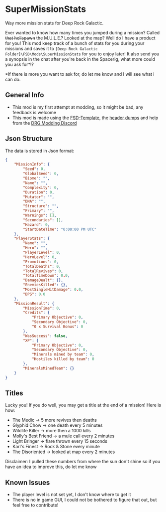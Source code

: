 # SuperMissionStats
Way more mission stats for Deep Rock Galactic.

Ever wanted to know how many times you jumped during a mission? Called ~~that hellspawn~~ the M.U.L.E.? Looked at the map? Well do I have a product for you! This mod keep track of a bunch of stats for you during your missions and saves it to `[Deep Rock Galactic Folder]\FSD\Mods\SuperMissionStats` for you to enjoy later! It also send you a synopsis in the chat after you're back in the Spacerig, what more could you ask for*!?


*If there is more you want to ask for, do let me know and I will see what i can do.

## General Info
- This mod is my first attempt at modding, so it might be bad, any feedback is welcome
- This mod is made using the [FSD-Template](https://github.com/DRG-Modding/FSD-Template), the [header dumps](https://github.com/DRG-Modding/Header-Dumps) and help from the [DRG Modding Discord](https://discord.gg/gUw32ayWGt)

## Json Structure
The data is stored in Json format:
```JSON
{
    "MissionInfo": {
        "Seed": 0,
        "GlobalSeed": 0,
        "Biome": "",
        "Name": "",
        "Complexity": 0,
        "Duration": 0,
        "Mutator": "",
        "DNA": "",
        "Structure": "",
        "Primary": "",
        "Warnings": [],
        "Secondaries": [],
        "Hazard": 0,
        "StartDateTime": "0:00:00 PM UTC"
    },
    "PlayerStats": {
        "Name": "",
        "Hero": "",
        "PlayerLevel": 0,
        "HeroLevel": 0,
        "Promotions": 0,
        "TotalDeaths": 0,
        "TotalRevives": 0,
        "TotalTimeDown": 0.0,
        "DamageDealt": {},
        "EnemiesKilled": {},
        "MostSingleHitDamage": 0.0,
        "DPS": 0.0
    },
    "MissionResult": {
        "MissionTime": 0,
        "Credits": {
            "Primary Objective": 0,
            "Secondary Objective": 0,
            "0 x Survival Bonus": 0
        },
        "WasSuccess": false,
        "XP": {
            "Primary Objective": 0,
            "Secondary Objective": 0,
            "Minerals mined by team": 0,
            "Hostiles killed by team": 0
        },
        "MineralsMinedTeam": {}
    }
}
```

## Titles
Lucky you! If you do well, you may get a title at the end of a mission! Here is how: 

- The Medic -> 5 more revives then deaths
- Glyphid Chow -> one death every 5 minutes
- Wildlife Killer -> more then a 1000 kills
- Molly's Best Friend -> a mule call every 2 minutes
- Light Bringer -> flare thrown every 15 seconds
- Karl's Finest -> Rock & Stone every minute
- The Disoriented -> looked at map every 2 minutes

Disclaimer: I pulled these numbers from where the sun don't shine so if you have an idea to improve this, do let me know

## Known Issues
- The player level is not set yet, I don't know where to get it
- There is no in game GUI, I could not be bothered to figure that out, but feel free to contribute!
